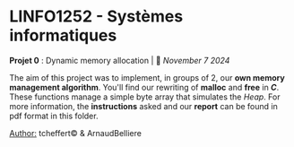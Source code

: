 # LINFO1252 - Systèmes informatiques
**Projet 0** : Dynamic memory allocation | 📅 *November 7 2024*

The aim of this project was to implement, in groups of 2, our **own memory management algorithm**. You'll find our rewriting of **malloc** and **free** in ***C***. These functions manage a simple byte array that simulates the *Heap*. For more information, the **instructions** asked and our **report** can be found in pdf format in this folder.

<U>Author:</U> tcheffert© & ArnaudBelliere


